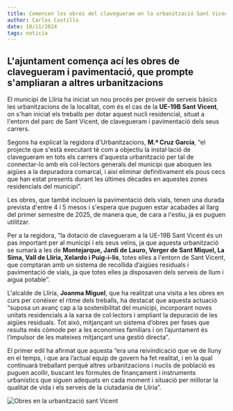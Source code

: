 ```yaml
---
title: Comencen les obres del clavegueram en la urbanització Sant Vicent
author: Carlos Castillo
date: 18/11/2024
tags: noticia
---
```


## L'ajuntament comença ací les obres de clavegueram i pavimentació, que prompte s'ampliaran a altres urbanitzacions

El municipi de Llíria ha iniciat un nou procés per proveir de serveis bàsics les urbanitzacions de la localitat, com és el cas de la **UE-19B Sant Vicent**, on s'han iniciat els treballs per dotar aquest nucli residencial, situat a l'entorn del parc de Sant Vicent, de clavegueram i pavimentació dels seus carrers.

Segons ha explicat la regidora d'Urbanitzacions, **M.ª Cruz García**, “el projecte que s'està executant té com a objectiu la instal·lació de clavegueram en tots els carrers d'aquesta urbanització per tal de connectar-lo amb els col·lectors generals del municipi que aboquen les aigües a la depuradora comarcal, i així eliminar definitivament els pous cecs que han estat presents durant les últimes dècades en aquestes zones residencials del municipi”.

Les obres, que també inclouen la pavimentació dels vials, tenen una durada prevista d'entre 4 i 5 mesos i s'espera que puguen estar acabades al llarg del primer semestre de 2025, de manera que, de cara a l'estiu, ja es puguen utilitzar.

Per a la regidora, “la dotació de clavegueram a la UE-19B Sant Vicent és un pas important per al municipi i els seus veïns, ja que aquesta urbanització se sumarà a les de **Montejarque, Jardí de Lauro, Verger de Sant Miquel, La Sima, Vall de Llíria, Xelardo i Puig-i-lis**, totes elles a l'entorn de Sant Vicent, que comptaran amb un sistema de recollida d’aigües residuals i pavimentació de vials, ja que totes elles ja disposaven dels serveis de llum i aigua potable”.

L'alcalde de Llíria, **Joanma Miguel**, que ha realitzat una visita a les obres en curs per conèixer el ritme dels treballs, ha destacat que aquesta actuació “suposa un avanç cap a la sostenibilitat del municipi, incorporant noves unitats residencials a la xarxa de col·lectors i ampliant la depuració de les aigües residuals. Tot això, mitjançant un sistema d’obres per fases que resulta més còmode per a les economies familiars i on l’ajuntament és l’impulsor de les mateixes mitjançant una gestió directa”.

El primer edil ha afirmat que aquesta “era una reivindicació que ve de lluny en el temps, i que ara l’actual equip de govern ha fet realitat, i en la qual continuarà treballant perquè altres urbanitzacions i nuclis de població es puguen acollir, buscant les fórmules de finançament i instruments urbanístics que siguen adequats en cada moment i situació per millorar la qualitat de vida i els serveis de la ciutadania de Llíria”.


![Obres en la urbanització sant Vicent](/assets/continguts/recursos/20241118-obres.clavegueram-urb-santvicent.jpg "obres en la urbanització Sant Vicent")